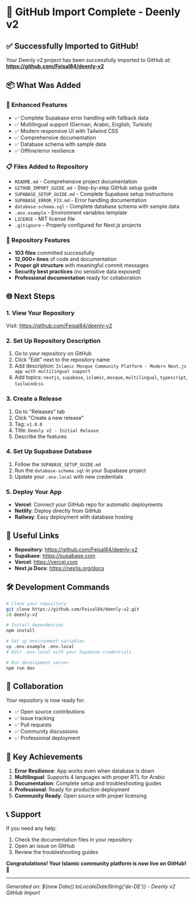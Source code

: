 # 🎉 GitHub Import Complete - Deenly v2

## ✅ Successfully Imported to GitHub!

Your Deenly v2 project has been successfully imported to GitHub at:
**https://github.com/Feisal84/deenly-v2**

## 📦 What Was Added

### 🔧 Enhanced Features

- ✅ Complete Supabase error handling with fallback data
- ✅ Multilingual support (German, Arabic, English, Turkish)
- ✅ Modern responsive UI with Tailwind CSS
- ✅ Comprehensive documentation
- ✅ Database schema with sample data
- ✅ Offline/error resilience

### 📋 Files Added to Repository

- `README.md` - Comprehensive project documentation
- `GITHUB_IMPORT_GUIDE.md` - Step-by-step GitHub setup guide
- `SUPABASE_SETUP_GUIDE.md` - Complete Supabase setup instructions
- `SUPABASE_ERROR_FIX.md` - Error handling documentation
- `database-schema.sql` - Complete database schema with sample data
- `.env.example` - Environment variables template
- `LICENSE` - MIT license file
- `.gitignore` - Properly configured for Next.js projects

### 🚀 Repository Features

- **103 files** committed successfully
- **12,000+ lines** of code and documentation
- **Proper git structure** with meaningful commit messages
- **Security best practices** (no sensitive data exposed)
- **Professional documentation** ready for collaboration

## 🌐 Next Steps

### 1. View Your Repository

Visit: https://github.com/Feisal84/deenly-v2

### 2. Set Up Repository Description

1. Go to your repository on GitHub
2. Click "Edit" next to the repository name
3. Add description: `Islamic Mosque Community Platform - Modern Next.js app with multilingual support`
4. Add topics: `nextjs`, `supabase`, `islamic`, `mosque`, `multilingual`, `typescript`, `tailwindcss`

### 3. Create a Release

1. Go to "Releases" tab
2. Click "Create a new release"
3. Tag: `v1.0.0`
4. Title: `Deenly v2 - Initial Release`
5. Describe the features

### 4. Set Up Supabase Database

1. Follow the `SUPABASE_SETUP_GUIDE.md`
2. Run the `database-schema.sql` in your Supabase project
3. Update your `.env.local` with new credentials

### 5. Deploy Your App

- **Vercel**: Connect your GitHub repo for automatic deployments
- **Netlify**: Deploy directly from GitHub
- **Railway**: Easy deployment with database hosting

## 🔗 Useful Links

- **Repository**: https://github.com/Feisal84/deenly-v2
- **Supabase**: https://supabase.com
- **Vercel**: https://vercel.com
- **Next.js Docs**: https://nextjs.org/docs

## 🛠️ Development Commands

```bash
# Clone your repository
git clone https://github.com/Feisal84/deenly-v2.git
cd deenly-v2

# Install dependencies
npm install

# Set up environment variables
cp .env.example .env.local
# Edit .env.local with your Supabase credentials

# Run development server
npm run dev
```

## 🤝 Collaboration

Your repository is now ready for:

- ✅ Open source contributions
- ✅ Issue tracking
- ✅ Pull requests
- ✅ Community discussions
- ✅ Professional deployment

## 🎯 Key Achievements

1. **Error Resilience**: App works even when database is down
2. **Multilingual**: Supports 4 languages with proper RTL for Arabic
3. **Documentation**: Complete setup and troubleshooting guides
4. **Professional**: Ready for production deployment
5. **Community Ready**: Open source with proper licensing

## 📞 Support

If you need any help:

1. Check the documentation files in your repository
2. Open an issue on GitHub
3. Review the troubleshooting guides

**Congratulations! Your Islamic community platform is now live on GitHub! 🚀**

---

_Generated on: ${new Date().toLocaleDateString('de-DE')} - Deenly v2 GitHub Import_
